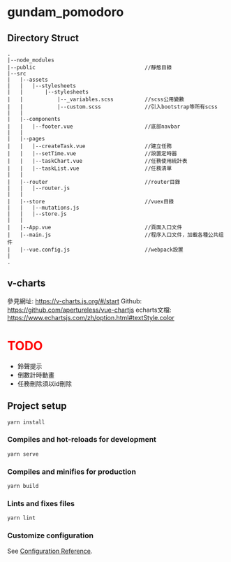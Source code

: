 # gundam_pomodoro

## Directory Struct
```
.
|--node_modules
|--public                                   //靜態目錄
|--src
|   |--assets
|   |   |--stylesheets
|   |       |--stylesheets
|   |           |--_variables.scss          //scss公用變數
|   |           |--custom.scss              //引入bootstrap等所有scss
|   |           
|   |--components
|   |   |--footer.vue                       //底部navbar
|   |   
|   |--pages
|   |   |--createTask.vue                   //建立任務
|   |   |--setTime.vue                      //設置定時器
|   |   |--taskChart.vue                    //任務使用統計表
|   |   |--taskList.vue                     //任務清單
|   |   
|   |--router                               //router目錄
|   |   |--router.js                        
|   |   
|   |--store                                //vuex目錄
|   |   |--mutations.js
|   |   |--store.js
|   |
|   |--App.vue                              //頁面入口文件
|   |--main.js                              //程序入口文件，加載各種公共组件
|   |--vue.config.js                        //webpack設置
|
.
```

## v-charts
參見網址: https://v-charts.js.org/#/start
Github: https://github.com/apertureless/vue-chartjs
echarts文檔: https://www.echartsjs.com/zh/option.html#textStyle.color


# <font color="#ff0000"> TODO </font>
* 鈴聲提示
* 倒數計時動畫
* 任務刪除須以id刪除


## Project setup
```
yarn install
```

### Compiles and hot-reloads for development
```
yarn serve
```

### Compiles and minifies for production
```
yarn build
```

### Lints and fixes files
```
yarn lint
```

### Customize configuration
See [Configuration Reference](https://cli.vuejs.org/config/).
